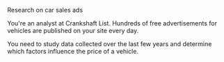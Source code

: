 Research on car sales ads

You're an analyst at Crankshaft List. Hundreds of free advertisements for vehicles are published on your site every day.

You need to study data collected over the last few years and determine which factors influence the price of a vehicle.
